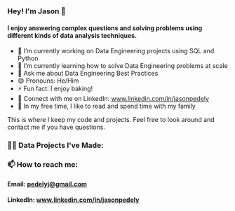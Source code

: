 <!--
**jasonpedely/jasonpedely** is a ✨ _special_ ✨ repository because its `README.md` (this file) appears on your GitHub profile.

Here are some ideas to get you started:

- 🔭 I’m currently working on ...
- 🌱 I’m currently learning ...
- 👯 I’m looking to collaborate on ...
- 🤔 I’m looking for help with ...
- 💬 Ask me about ...
- 📫 How to reach me: ...
- 😄 Pronouns: ...
- ⚡ Fun fact: ...
-->

### Hey! I'm Jason 👋
#### I enjoy answering complex questions and solving problems using different kinds of data analysis techniques. 


- 🔭 I’m currently working on Data Engineering projects using SQL and Python
- 🌱 I’m currently learning how to solve Data Engineering problems at scale
- 💬 Ask me about Data Engineering Best Practices
- 😄 Pronouns: He/Him
- ⚡ Fun fact: I enjoy baking!
- 🤝 Connect with me on LinkedIn: www.linkedin.com/in/jasonpedely
- 🎈 In my free time, I like to read and spend time with my family
  
This is where I keep my code and projects. Feel free to look around and contact me if you have questions.

### 👨‍💻 Data Projects I've Made:

### 📫 How to reach me: 
#### Email: pedelyj@gmail.com
#### LinkedIn: www.linkedin.com/in/jasonpedely
